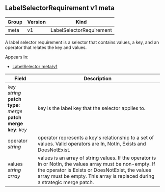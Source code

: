 ## LabelSelectorRequirement v1 meta

Group        | Version     | Kind
------------ | ---------- | -----------
meta | v1 | LabelSelectorRequirement



A label selector requirement is a selector that contains values, a key, and an operator that relates the key and values.

<aside class="notice">
Appears In:

<ul> 
<li><a href="#labelselector-v1-meta">LabelSelector meta/v1</a></li>
</ul></aside>

Field        | Description
------------ | -----------
key <br /> *string*  <br /> **patch type**: *merge*  <br /> **patch merge key**: *key*  | key is the label key that the selector applies to.
operator <br /> *string*    | operator represents a key's relationship to a set of values. Valid operators are In, NotIn, Exists and DoesNotExist.
values <br /> *string array*    | values is an array of string values. If the operator is In or NotIn, the values array must be non-empty. If the operator is Exists or DoesNotExist, the values array must be empty. This array is replaced during a strategic merge patch.

